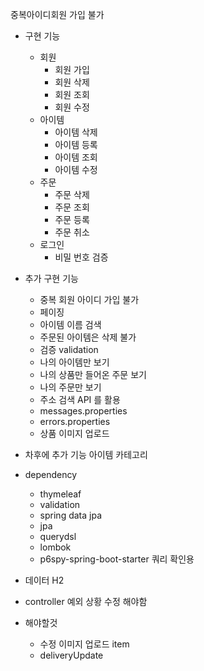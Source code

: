 
중복아이디회원 가입 불가

- 구현 기능
  - 회원
    - 회원 가입 
    - 회원 삭제
    - 회원 조회
    - 회원 수정
  - 아이템
    - 아이템 삭제
    - 아이템 등록
    - 아이템 조회
    - 아이템 수정
  - 주문
    - 주문 삭제
    - 주문 조회
    - 주문 등록
    - 주문 취소
  - 로그인
    - 비밀 번호 검증


- 추가 구현 기능
  - 중복 회원 아이디 가입 불가
  - 페이징
  - 아이템 이름 검색
  - 주문된 아이템은 삭제 불가
  - 검증 validation
  - 나의 아이템만 보기
  - 나의 상품만 들어온 주문 보기
  - 나의 주문만 보기
  - 주소 검색 API 를 활용
  - messages.properties
  - errors.properties
  - 상품 이미지 업로드

- 차후에 추가 기능 아이템 카테고리

- dependency
  - thymeleaf
  - validation
  - spring data jpa
  - jpa
  - querydsl
  - lombok
  - p6spy-spring-boot-starter 쿼리 확인용

- 데이터 H2

- controller 예외 상황 수정 해야함
- 해야할것
  - 수정 이미지 업로드 item
  - deliveryUpdate